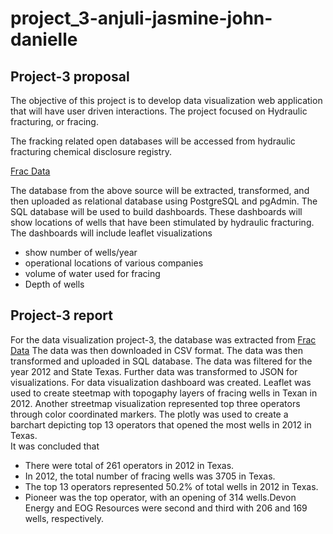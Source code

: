 # project_3-anjuli-jasmine-john-danielle

## Project-3 proposal

The objective of this project is to develop data visualization web application that will have user driven interactions. The project focused on Hydraulic fracturing, or fracing.

The fracking related open databases will be accessed from hydraulic fracturing chemical disclosure registry. 

[Frac Data](https://www.fracfocus.org/index.php?p=data-download)

The database from the above source will be extracted, transformed, and then uploaded as relational database using PostgreSQL and pgAdmin. The SQL database will be used to build dashboards. These dashboards will show locations of wells that have been  stimulated by hydraulic fracturing.  The dashboards will include leaflet visualizations
* show number of wells/year
* operational locations of various companies
* volume of water used for fracing
* Depth of wells

## Project-3 report

For the data visualization project-3, the database was extracted from [Frac Data](https://www.fracfocus.org/index.php?p=data-download) The data was then downloaded in CSV format. The data was then transformed and uploaded in SQL database. The data was filtered for the year 2012 and State Texas. Further data was transformed to JSON for visualizations. 
For data visualization dashboard was created. Leaflet was used to create steetmap with topogaphy layers of fracing wells in Texan in 2012. Another streetmap visualization represented top three operators through color coordinated markers. The plotly was used to create a barchart depicting top 13 operators that opened the most wells in 2012 in Texas.  
It was concluded that 
* There were total of 261 operators in 2012 in Texas. 
* In 2012, the total number of fracing wells was 3705 in Texas.
* The top 13 operators represented 50.2% of total wells in 2012 in Texas. 
* Pioneer was the top operator, with an opening of 314 wells.Devon Energy and EOG Resources were second and third with 206 and 169 wells, respectively.   


